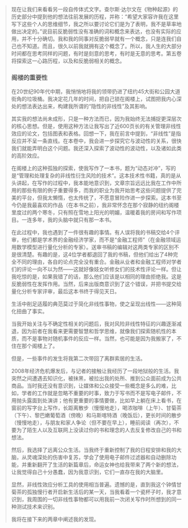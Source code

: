 > 现在让我们来看看另一段自传体式文字。查尔斯·达尔文在《物种起源》的历史部分中提到他的想法往前发展的历程，并称：“希望大家容许我在这里写下这些个人的思维细节，我之所以要讨论它们是为了表明，我不是草率地做出决定的。”说目前反脆弱性没有准确的词和概念来表达，也没有实际的应用，并不十分确切。我和我的同事对反脆弱早就有一个概念，只是连我们自己也不知道。而且，很久以前我就拥有这个概念了。所以，我人生的大部分时间都在思考同样的问题，有时是刻意的思考，有时是无意的思考。第五卷将探索这一心路历程，以及和反脆弱相关的概念。
> 
> ### 阁楼的重要性
> 
> 在20世纪90年代中期，我悄悄地将我的领带扔进了纽约45大街和公园大道街角的垃圾桶。我决定花几年的时间，把自己锁在阁楼上，试图把我内心深处的想法表达出来，构建我所谓的“隐性的非线性”及其影响。
> 
> 其实我的想法尚未成形，只是一种方法而已，因为我始终无法捕捉更深层次的核心思想。但是，使用这种方法让我写出了近600页长的有关管理非线性效应的论文，包括图表和表格。回想一下，我在前言中提到，“非线性”是指反应并不呈一条直线。在本卷中，我会进一步探究它与波动性的关系，很快我们就能弄明白这个问题。我还深入探索了波动性的波动性，以及诸如此类的高阶效应。
> 
> 在阁楼上的这种孤独的探索，使我写作了一本书，题为“动态对冲”，写的是“管理和处理复杂的非线性衍生风险的技术”。这本技术性书籍，真的是从头讲起，在写作的过程中，我本能地意识到，文章宗旨远远比我在工作中所用的那些有限的例子重要得多，而我的职业为我开始思考这些问题提供了完美的平台，但我太懒惰，也太传统了，不愿意冒险作进一步探索。这本书至今仍是我最喜欢的作品（在本书之前），我非常怀念在那个寂静的纽约阁楼里度过的两个寒冬，只有照在雪地上阳光的明媚，温暖着我的房间和写作项目。一连多年，我的头脑中就只有那一本书。
> 
> 在此过程中，我也遇到了一件很有趣的事情。有人误将我的书稿交给4个评审，他们都是学术界的金融经济学家，而不是“金融工程师”（在金融领域运用数学模型进行量化分析的专家）。送审书稿的编辑对这两类专家的区别不是很清楚。有趣的是，这4位学者都退回了我的书稿，但他们给出了4种完全不同的理由，各自的论点完全没有重合。金融从业者和金融工程师对学者们的评论一向不以为然——这就好像妓女听修女们的技术性评论一样。但让我吃惊的是，如果我错了的话，那么他们应该是以相同的理由拒绝我。这是反脆弱性在发挥作用。当然，后来出版商意识到了这个错误，并把书提交给量化分析专家评审，最后这本书终于得见天日。
> 
> 生活中削足适履的典范莫过于简化非线性事物，使之呈现出线性——这种简化扭曲了事实。
> 
> 当我开始关注与不确定性相关的问题后，我对风险非线性特征的兴趣逐渐减退，因为前者在我看来更需要智慧和哲学思维，就像我们探索随机性的本质，而不是事物对随机事件的反应一样。当然，也可能是因为我搬家了，不住在那个阁楼上了。
> 
> 但是，一些事件的发生将我第二次带回了离群索居的生活。
> 
> 2008年经济危机爆发后，与记者的接触让我经历了一段地狱般的生活。我突然之间遭遇去知识化，被抹黑，被拉出我的处所、推到公众面前成为公共商品。当时我还没有意识到，让媒体和公众接受一些概念是多么的难，比如，学者的工作就是忽略不重要的时事，致力于写书而不是写电子邮件，不用抛头露面到处演讲；他有更重要的事情要做，比如早上躺在床上看书，在窗前的写字台上写作，长距离散步（慢慢地走），喝浓咖啡（上午）、甘菊茶（下午）、黎巴嫩葡萄酒（傍晚）和马斯喀特酒（晚饭后），更长时间的散步（慢慢地走），与朋友和家人争论（但不要在早上），睡前阅读（再次），不要为了陌生人以及互联网上没读过你的书和理念的人去反复修改自己的书和想法。
> 
> 然后，我选择了远离公众生活。当我终于重新控制了我的日程安排和我的大脑，从灵魂深处的伤害中复苏，学会了使用电子邮件过滤器和自动删除功能，并重新翻开了生活的新篇章后，命运女神也给我带来了两个新的想法，让我觉得自己十分愚蠢，因为我意识到，它们一直存在我的大脑里。
> 
> 显然，非线性效应分析工具的使用相当普遍。遗憾的是，直到我这个钟情甘菊茶的孤独慢行者开启新生活后的某一天，当我看着一个瓷杯子时，我才意识到，我周围的一切非线性事物都可以用我前一次闭关写作时所想到的同一种测试技术来识别。
> 
> 我将在接下来的两章中阐述我的发现。
